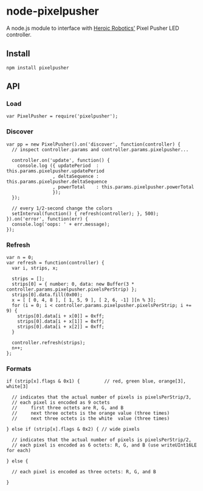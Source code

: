 node-pixelpusher
================

A node.js module to interface with [Heroic Robotics'](http://www.heroicrobotics.com) Pixel Pusher LED controller.

Install
-------

    npm install pixelpusher

API
---

### Load

    var PixelPusher = require('pixelpusher');


### Discover

    var pp = new PixelPusher().on('discover', function(controller) {
      // inspect controller.params and controller.params.pixelpusher...

      controller.on('update', function() {
        console.log ({ updatePeriod  : this.params.pixelpusher.updatePeriod
                     , deltaSequence : this.params.pixelpusher.deltaSequence
                     , powerTotal    : this.params.pixelpusher.powerTotal
                     });
      });

      // every 1/2-second change the colors
      setInterval(function() { refresh(controller); }, 500);
    }).on('error', function(err) {
      console.log('oops: ' + err.message);
    });


### Refresh

    var n = 0;
    var refresh = function(controller) {
      var i, strips, x;
    
      strips = [];
      strips[0] = { number: 0, data: new Buffer(3 * controller.params.pixelpusher.pixelsPerStrip) };
      strips[0].data.fill(0x00);
      x = [ [ 0, 4, 8 ], [ 1, 5, 9 ], [ 2, 6, -1] ][n % 3];
      for (i = 0; i < controller.params.pixelpusher.pixelsPerStrip; i += 9) {
        strips[0].data[i + x[0]] = 0xff;
        strips[0].data[i + x[1]] = 0xff;
        strips[0].data[i + x[2]] = 0xff;
      }
       
      controller.refresh(strips);
      n++;
    };


### Formats

    if (strip[x].flags & 0x1) {         // red, green blue, orange[3], white[3]

      // indicates that the actual number of pixels is pixelsPerStrip/3,
      // each pixel is encoded as 9 octets
      //     first three octets are R, G, and B
      //     next three octets is the orange value (three times)
      //     next three octets is the white  value (three times)

    } else if (strip[x].flags & 0x2) { // wide pixels

      // indicates that the actual number of pixels is pixelsPerStrip/2,
      // each pixel is encoded as 6 octets: R, G, and B (use writeUInt16LE for each)

    } else {

      // each pixel is encoded as three octets: R, G, and B

    }